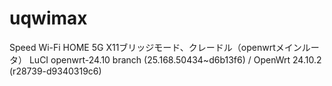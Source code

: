 # uqwimax
Speed Wi-Fi HOME 5G X11ブリッジモード、クレードル（openwrtメインルータ）
LuCI openwrt-24.10 branch (25.168.50434~d6b13f6) / OpenWrt 24.10.2 (r28739-d9340319c6)
